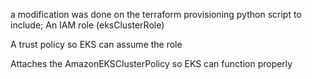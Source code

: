 a modification was done on the terraform provisioning python script to include;
An IAM role (eksClusterRole)

A trust policy so EKS can assume the role

Attaches the AmazonEKSClusterPolicy so EKS can function properly
